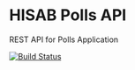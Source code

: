 # HISAB Polls API
REST API for Polls Application

[![Build Status](https://travis-ci.org/churivibhav/hisab-polls-api.svg?branch=master)](https://travis-ci.org/churivibhav/hisab-polls-api)
